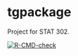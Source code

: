 # tgpackage
Project for STAT 302. 
<!-- badges: start -->
  [![R-CMD-check](https://github.com/theloniousgoerz/tgpackage/workflows/R-CMD-check/badge.svg)](https://github.com/theloniousgoerz/tgpackage/actions)
  <!-- badges: end -->
